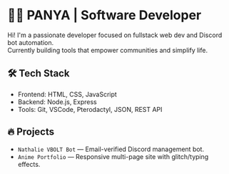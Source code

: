 # 👨‍💻 PANYA | Software Developer

Hi! I'm a passionate developer focused on fullstack web dev and Discord bot automation.  
Currently building tools that empower communities and simplify life.

## 🛠️ Tech Stack
- Frontend: HTML, CSS, JavaScript
- Backend: Node.js, Express
- Tools: Git, VSCode, Pterodactyl, JSON, REST API

## 🔥 Projects
- `Nathalie VBOLT Bot` — Email-verified Discord management bot.
- `Anime Portfolio` — Responsive multi-page site with glitch/typing effects.
